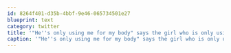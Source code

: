 ```yaml
---
id: 8264f401-d35b-4bbf-9e46-065734501e27
blueprint: text
category: twitter
title: '‎"He''s only using me for my body" says the girl who is only using him for his boat.'
caption: '‎"He''s only using me for my body" says the girl who is only using him for his boat.'
---
```

